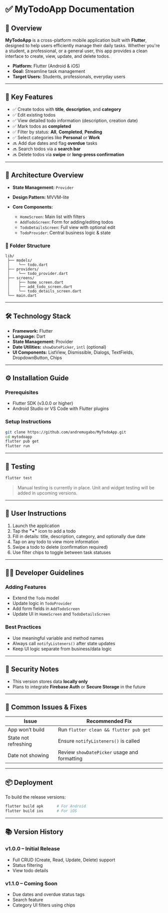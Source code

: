 # ✅ **MyTodoApp Documentation**

## 📱 Overview

**MyTodoApp** is a cross-platform mobile application built with **Flutter**, designed to help users efficiently manage their daily tasks. Whether you're a student, a professional, or a general user, this app provides a clean interface to create, view, update, and delete todos.

* **Platform:** Flutter (Android & iOS)
* **Goal:** Streamline task management
* **Target Users:** Students, professionals, everyday users

---

## 🚀 Key Features

* ✅ Create todos with **title**, **description**, and **category**
* ✅ Edit existing todos
* ✅ View detailed todo information (description, creation date)
* ✅ Mark todos as **completed**
* ✅ Filter by status: **All**, **Completed**, **Pending**
* ✅ Select categories like **Personal** or **Work**
* 🔜 Add due dates and flag **overdue** tasks
* 🔜 Search todos via a **search bar**
* 🔜 Delete todos via **swipe** or **long-press confirmation**

---

## 🧱 Architecture Overview

* **State Management:** `Provider`
* **Design Pattern:** MVVM-lite
* **Core Components:**

    * `HomeScreen`: Main list with filters
    * `AddTodoScreen`: Form for adding/editing todos
    * `TodoDetailsScreen`: Full view with optional edit
    * `TodoProvider`: Central business logic & state

### 📁 Folder Structure

```
lib/
 ├── models/
 │    └── todo.dart
 ├── providers/
 │    └── todo_provider.dart
 ├── screens/
 │    ├── home_screen.dart
 │    ├── add_todo_screen.dart
 │    └── todo_details_screen.dart
 └── main.dart
```

---

## 🛠️ Technology Stack

* **Framework:** Flutter
* **Language:** Dart
* **State Management:** Provider
* **Date Utilities:** `showDatePicker`, `intl` (optional)
* **UI Components:** ListView, Dismissible, Dialogs, TextFields, DropdownButton, Chips

---

## ⚙️ Installation Guide

### Prerequisites

* Flutter SDK (v3.0.0 or higher)
* Android Studio or VS Code with Flutter plugins

### Setup Instructions

```bash
git clone https://github.com/andremugabo/MyTodoApp.git
cd mytodoapp
flutter pub get
flutter run
```

---

## 🥪 Testing

```bash
flutter test
```

> Manual testing is currently in place. Unit and widget testing will be added in upcoming versions.

---

## 👤 User Instructions

1. Launch the application
2. Tap the **"+"** icon to add a todo
3. Fill in details: title, description, category, and optionally due date
4. Tap on any todo to view more information
5. Swipe a todo to delete (confirmation required)
6. Use filter chips to toggle between task statuses

---

## 👨‍💻 Developer Guidelines

### Adding Features

* Extend the `Todo` model
* Update logic in `TodoProvider`
* Add form fields in `AddTodoScreen`
* Update UI in `HomeScreen` and `TodoDetailsScreen`

### Best Practices

* Use meaningful variable and method names
* Always call `notifyListeners()` after state updates
* Keep UI logic separate from business/data logic

---

## 🔐 Security Notes

* This version stores data **locally only**
* Plans to integrate **Firebase Auth** or **Secure Storage** in the future

---

## 🛯️ Common Issues & Fixes

| Issue                | Recommended Fix                              |
| -------------------- | -------------------------------------------- |
| App won’t build      | Run `flutter clean && flutter pub get`       |
| State not refreshing | Ensure `notifyListeners()` is called         |
| Date not showing     | Review `showDatePicker` usage and formatting |

---

## 📦 Deployment

To build the release versions:

```bash
flutter build apk      # For Android
flutter build ios      # For iOS
```

---

## 📚 Version History

### v1.0.0 – Initial Release

* Full CRUD (Create, Read, Update, Delete) support
* Status filtering
* View todo details

### v1.1.0 – Coming Soon

* Due dates and overdue status tags
* Search feature
* Category UI filters using chips